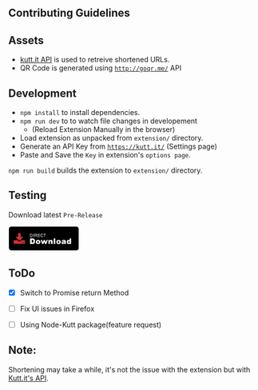 ## Contributing Guidelines

## Assets
- [kutt.it API](https://github.com/thedevs-network/kutt#api) is used to retreive shortened URLs.
- QR Code is generated using <a href="http://goqr.me/">`http://goqr.me/`</a> API

## Development
- `npm install` to install dependencies.
- `npm run dev` to to watch file changes in developement 
    - (Reload Extension Manually in the browser)
- Load extension as unpacked from `extension/` directory.
- Generate an API Key from <a href="https://kutt.it">`https://kutt.it/`</a> (Settings page)
- Paste and Save the `Key` in extension's `options page`.

`npm run build` builds the extension to `extension/` directory.

## Testing
Download latest `Pre-Release`

[<img src=".github/assets/direct-download.png"
alt="Direct download"
height="50">](https://github.com/abhijithvijayan/kuttUrl-browser-extension/releases)

## ToDo

- [x] Switch to Promise return Method
- [ ] Fix UI issues in Firefox
- [ ] Using Node-Kutt package(feature request)


## Note:
Shortening may take a while, it's not the issue with the extension but with <a href="https://github.com/thedevs-network/kutt">Kutt.it's API</a>.